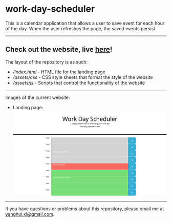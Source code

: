 # work-day-scheduler

This is a calendar application that allows a user to save event for each hour of the day. When the user refreshes the page, the saved events persist.

---

## Check out the website, live [here](https://yanghuixi1.github.io/work-day-scheduler/)!

The layout of the repository is as such:

- _/index.html_ - HTML file for the landing page
- _/assets/css_ - CSS style sheets that format the style of the website
- _/assets/js_ - Scripts that control the functionality of the website

---

Images of the current website:

- Landing page:
  ![Landing page](/assets/images/landing_page.png)

---

If you have questions or problems about this repository, please email me at yanghui.xi@gmail.com.
